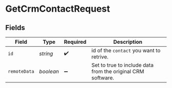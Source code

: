# GetCrmContactRequest


## Fields

| Field                                                       | Type                                                        | Required                                                    | Description                                                 |
| ----------------------------------------------------------- | ----------------------------------------------------------- | ----------------------------------------------------------- | ----------------------------------------------------------- |
| `id`                                                        | *string*                                                    | :heavy_check_mark:                                          | id of the `contact` you want to retrive.                    |
| `remoteData`                                                | *boolean*                                                   | :heavy_minus_sign:                                          | Set to true to include data from the original CRM software. |